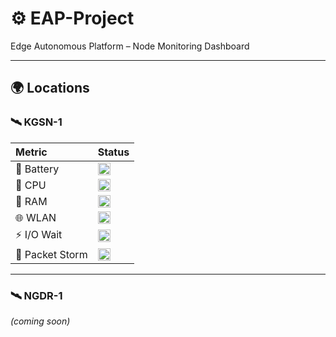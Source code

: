 # ⚙️ EAP-Project
Edge Autonomous Platform – Node Monitoring Dashboard

---

## 🌍 Locations

### 🛰️ KGSN-1
| Metric | Status |
|:-------|:-------|
| 🔋 Battery | <img src="https://kgsn1.hobihaus.com/api/v1/badge.svg?chart=powersupply_capacity.smb1360-battery&alarm=linux_power_supply_capacity&refresh=auto&nocache=${Date.now()}" height="20"/> |
| 🧠 CPU | <img src="https://kgsn1.hobihaus.com/api/v1/badge.svg?chart=system.cpu&alarm=10min_cpu_usage&refresh=auto&nocache=${Date.now()}" height="20"/> |
| 💾 RAM | <img src="https://kgsn1.hobihaus.com/api/v1/badge.svg?chart=system.ram&alarm=ram_in_use&refresh=auto&nocache=${Date.now()}" height="20"/> |
| 🌐 WLAN | <img src="https://kgsn1.hobihaus.com/api/v1/badge.svg?chart=net_packets.wlan0&alarm=1m_received_packets_rate&refresh=auto&nocache=${Date.now()}" height="20"/> |
| ⚡ I/O Wait | <img src="https://kgsn1.hobihaus.com/api/v1/badge.svg?chart=system.cpu&alarm=10min_cpu_iowait&refresh=auto&nocache=${Date.now()}" height="20"/> |
| 📶 Packet Storm | <img src="https://kgsn1.hobihaus.com/api/v1/badge.svg?chart=net_packets.wlan0&alarm=10s_received_packets_storm&refresh=auto&nocache=${Date.now()}" height="20"/> |

---

### 🛰️ NGDR-1
*(coming soon)*
